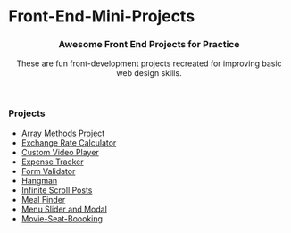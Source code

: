 # Front-End-Mini-Projects

<div align="center"> 

  <h3 align="center">
   Awesome Front End Projects for Practice
 </h3>
 
 <p>These are fun front-development projects recreated for improving basic web design skills.</p>
    <br />
   
  </div>
  
  <h3>Projects</h3>
  <ul>
  <li>
   <a href="Array Methods Project">Array Methods Project</a>
  </li>
  <li>
   <a href="Exchange Rate Calculator">Exchange Rate Calculator</a>
  </li>
  <li>
   <a href="Custom Video Player">Custom Video Player</a>
  </li>
   <li>
   <a href="Expense Tracker">Expense Tracker</a>
  </li>
   <li>
   <a href="Form Validator">Form Validator</a>
  </li>
   <li>
   <a href="Hangman">Hangman</a>
  </li>
   <li>
   <a href="Infinite Scroll Posts">Infinite Scroll Posts</a>
  </li>
   <li>
   <a href="Meal Finder">Meal Finder</a>
  </li>
   <li>
   <a href="Menu Slider and Modal">Menu Slider and Modal</a>
  </li>
   <li>
   <a href="Movie-Seat-Booking">Movie-Seat-Boooking</a>
  </li>
  </ul>
